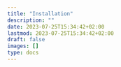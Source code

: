 ```yaml
---
title: "Installation"
description: ""
date: 2023-07-25T15:34:42+02:00
lastmod: 2023-07-25T15:34:42+02:00
draft: false
images: []
type: docs
---
```

